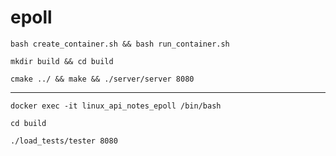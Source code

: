 # epoll

`bash create_container.sh && bash run_container.sh`

`mkdir build && cd build`

`cmake ../ && make && ./server/server 8080`

---

`docker exec -it linux_api_notes_epoll /bin/bash`

`cd build`

`./load_tests/tester 8080`
